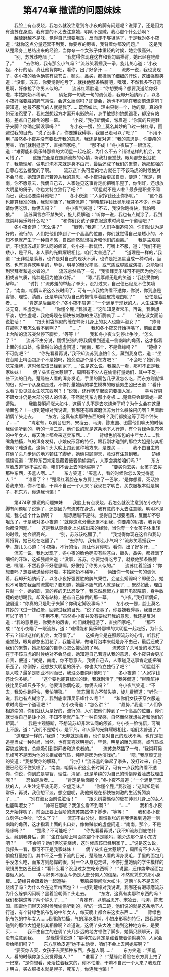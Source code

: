 # 　　第474章 撒谎的问题妹妹
　　我脸上有点发烧，我怎么就没注意到冬小夜的脚有问题呢？说穿了，还是因为有流苏在身边，我有意的不太去注意她，明明不是贼，我心虚个什么劲啊？
　　越琢磨越不是味，觉得自己想要坦荡，反而却不够坦荡了，于是我对冬小夜道：“就你这点分量还累不到我，你要疼的厉害，我背着你都没问题。”
　　这是我从楚缘身上总结出来的经验，当你夸一个女孩子体重轻的时候，她会很高兴。
　　“别，苏苏该吃醋了。”
　　“我觉得你现在这样和我勾肩搭背，她已经在吃醋了。”
　　“去你的，我有那么小气吗？”流苏笑着捶我一拳，旋儿关心道：“小夜姐，不行的话，真让他背你吧，看你，出了好多汗……”
　　流苏一说，我也发现了，冬小夜的脸色确实有些苍白，额头，鼻尖，都挂满了细细的汗珠，这妞强颜笑道：“没事，苏苏，你要觉得吃亏了，就搂他那条胳膊吧，嘿嘿，不然我多不好意思啊，好像抢了你男人似的。”
　　流苏红着脸道：“你想要吗？想要我送给你好啦，本姑奶奶不稀罕。”
　　俩妞你一句我一句的调侃着，我却开始纳闷了，以冬小夜好强要胜的脾气秉性，会这么娇弱吗？即便会，她也不可能在我面前流露吧？要知道，她最不服气的人就是我了……既然如此，理由只剩一个，她的脚，真的疼的无法忍受了，我忽然想起方才离开电影院前，身手敏捷的她想踢我，却没有站稳，差点自己摔倒的那一幕。
　　“小夜，”我打断俩妞，皱眉道：“你真的只是鞋子夹脚？你确定脚没事吗？”
　　冬小夜一愣，脸上莫名其妙的飞过一抹红晕，回避过我的目光，“说了没事了，你要嫌我碍事，我自己走可以了吧？”
　　“不用不用，”虽然冬小夜并没有要松开我的意思，我还是反对道：“我的意思是，你要疼的厉害，咱们就别逛游了，直接回家吧。”
　　“那不成！”冬小夜瞄了一眼流苏，道：“难得能和吴乐峰那样的大明星一起吃饭，为什么不去？错过这样的机会，太可惜了。”
　　这妞完全是在照顾流苏的心情，听我打退堂鼓，眼角都憋出泪花了，我能理解，做电灯泡本来就是身不由己，最后还成了我们的累赘，她那超强的自尊心怎么接受的了啊。
　　流苏这丫头可爱的地方就在于不该马虎的时候绝对不会马虎，她知道自己若遵从我的意思，冬小夜只会更加自责，便道：“就是，南南，你不愿意去，我俩自己去，人家碰见这事肯定能把嘴乐歪了，你倒好，还想放大明星的鸽子，你也太特立独行了吧？”
　　“明星就不是人啦？最多是职业不同而已，我没必要崇拜他吧？”
　　冬小夜道：“人家挣钱还比你多呢。”
　　“这个要也能算标准的话，我就别活了，”我笑侃道：“柳晓笙挣钱比吴乐峰只多不少，他要请你俩吃饭，你俩去吗？”
　　冬小夜气笑道：“不去，我没你跑得快，我怕喂狼。”
　　流苏闻言亦不禁失笑，旋儿费解道：“听你一说，我也有点糊涂了，我到底崇拜吴乐峰什么呢？”
　　“和你们女孩子穿衣服追求时尚是一个道理吧？”
　　冬小夜奇道：“怎么讲？”
　　“趋势，”我道：“人们争相追崇的，你们就认为是好的，流行的，人们把他们捧到了一个高高的位置，你们就觉得自己是矮小的，不知不觉就产生了一种自卑感，自然而然就想拉近和他们的距离。”
　　我是主观臆断，不想流苏却非常认同的颌首，冬小夜一脸恍悟，可嘴上不服，道：“我们不是矮小，是平凡，和人家的光鲜耀眼相比，咱们太普通了。”
　　“道理是一样的，”我道：“无非就是羡慕，也许是对自己的现状不满，也许是把追星当成一种时尚，当然，也有真喜欢明星的，毕竟，明星的曝光率高，或气质或容貌或演技，总能吸引到崇拜者和追求者的。”
　　流苏忽然插了一句，“我崇拜吴乐峰可不是因为他的长相或者气质，纯粹是因为他演戏好。”
　　“嗯，”我厚颜无耻的笑道：“我接受你的解释。”
　　“讨打！”流苏羞的举起了拳头，没打过来，自己便已经忍不住笑喷了，“南南，咱俩认识这么长时间了，可有一点我始终看不透你，你说，你到底是睿智、理性、清醒，还是单纯的为自己的懒惰厚着脸皮找理由呢？”
　　恐怕是后者……
　　“肯定是后面那个，”冬小夜不屑道：“一个满足于现状的人，人生注定平淡无奇，空虚乏味。”
　　“你懂个屁，”我驳道：“这叫知足者常乐，再说，我倒想平淡，想空虚呢，我他妈现在都快被刺激的生活折腾疯了……”
　　“别在淑女面前说脏话！”
　　“跟头树袋熊似的缠在帅哥儿身上的女人也能叫淑女？”
　　“帅哥在那呢？我怎么看不到啊？”
　　“……”
　　我和冬小夜又开始拌嘴了，前面正要上台阶的流苏突然停下脚步，“等等！”
　　我和冬小夜立刻停止争吵，“怎么了？”
　　流苏不由分说，慌慌张张的将我俩推到通道一侧幽暗的角落，这才指着上面的出口处，像做贼似的虚虚问道：“南南，那个，不是缘缘吗？”
　　“楚缘？不可能吧？”
　　“你先看看再说，”我不知流苏到底怕什么，藏到我身后，道：“坐在台阶上啃面包那个不是她吗，她旁边那个是小东方吧？”
　　“不会吧？她们俩吃完烧烤，这时候应该已经到家了……”说是这么说，我探头一看，那可不正是我家妹妹！
　　俩丫头实在太惹眼了，周围有不少人在偷偷打量她们，其中不乏一些下流的目光，楚缘被人看的浑身发毛，手里的面包几乎没怎么吃，而东方则彪悍的很，对一个从身边走过，不停打量她俩的学生模样的眼镜男生凶巴巴道：“看什么看？没见过女生吃东西啊？！”说罢，还作势举起面包要砸人家。
　　幸亏好男不跟女斗仍是大部分男人的信条，不然就凭东方那小身板……楚缘只会跟着她一起遭殃。
　　我脑袋瞬间涨大如斗，这俩丫头不是去吃烧烤了吗？为什么会在这里啃面包？！一想到楚缘对我说谎，我哪还有暇琢磨流苏为什么躲躲闪闪啊？黑着脸朝俩丫头走去。
　　“东方，这真有卖那种东西的吗？我们都挨这等了两个钟头了……”
　　“肯定有，以前吕思齐、宋凌云、马涛、陈志国、图雷他们聊天的时候我偷偷听到的，听的一清二楚，他们说的就是这条地下人行道，有个背绿色帆布包的中年女人，每天晚上都会来这卖东西……”
　　背绿色帆布包的中年女人……我嘴角抽搐，气的浑身发抖，小娘皮形容的特征，跟我刚才碰到的那位大姐是何其相像啊？难道说，这俩丫头大晚上跑到这种地方来，是要买……
　　我不由自主的在俩丫头几步远的地方顿住了脚步，她俩只顾聊天，竟没有注意到我。
　　楚缘懦懦说道：“那种东西肯定是藏着掖着偷偷卖的，人家会卖给咱们吗？”
　　东方厚脸皮道“她不主动卖，咱们不会上去问她买啊？”
　　“要买你去买，女孩子去买那种东西，多羞人啊……”
　　东方笑道：“买羞人，看的时候你怎么没觉得羞人？”
　　“谁看了？！”楚缘红着脸在东方肩上拍了一巴掌，“是你想看，死活拉着我来的，你不怕羞，干嘛不自己一个人来？我现在才明白，买衣服根本就是幌子，死东方，你连我也骗！”

　　第474章 撒谎的问题妹妹
　　我脸上有点发烧，我怎么就没注意到冬小夜的脚有问题呢？说穿了，还是因为有流苏在身边，我有意的不太去注意她，明明不是贼，我心虚个什么劲啊？
　　越琢磨越不是味，觉得自己想要坦荡，反而却不够坦荡了，于是我对冬小夜道：“就你这点分量还累不到我，你要疼的厉害，我背着你都没问题。”
　　这是我从楚缘身上总结出来的经验，当你夸一个女孩子体重轻的时候，她会很高兴。
　　“别，苏苏该吃醋了。”
　　“我觉得你现在这样和我勾肩搭背，她已经在吃醋了。”
　　“去你的，我有那么小气吗？”流苏笑着捶我一拳，旋儿关心道：“小夜姐，不行的话，真让他背你吧，看你，出了好多汗……”
　　流苏一说，我也发现了，冬小夜的脸色确实有些苍白，额头，鼻尖，都挂满了细细的汗珠，这妞强颜笑道：“没事，苏苏，你要觉得吃亏了，就搂他那条胳膊吧，嘿嘿，不然我多不好意思啊，好像抢了你男人似的。”
　　流苏红着脸道：“你想要吗？想要我送给你好啦，本姑奶奶不稀罕。”
　　俩妞你一句我一句的调侃着，我却开始纳闷了，以冬小夜好强要胜的脾气秉性，会这么娇弱吗？即便会，她也不可能在我面前流露吧？要知道，她最不服气的人就是我了……既然如此，理由只剩一个，她的脚，真的疼的无法忍受了，我忽然想起方才离开电影院前，身手敏捷的她想踢我，却没有站稳，差点自己摔倒的那一幕。
　　“小夜，”我打断俩妞，皱眉道：“你真的只是鞋子夹脚？你确定脚没事吗？”
　　冬小夜一愣，脸上莫名其妙的飞过一抹红晕，回避过我的目光，“说了没事了，你要嫌我碍事，我自己走可以了吧？”
　　“不用不用，”虽然冬小夜并没有要松开我的意思，我还是反对道：“我的意思是，你要疼的厉害，咱们就别逛游了，直接回家吧。”
　　“那不成！”冬小夜瞄了一眼流苏，道：“难得能和吴乐峰那样的大明星一起吃饭，为什么不去？错过这样的机会，太可惜了。”
　　这妞完全是在照顾流苏的心情，听我打退堂鼓，眼角都憋出泪花了，我能理解，做电灯泡本来就是身不由己，最后还成了我们的累赘，她那超强的自尊心怎么接受的了啊。
　　流苏这丫头可爱的地方就在于不该马虎的时候绝对不会马虎，她知道自己若遵从我的意思，冬小夜只会更加自责，便道：“就是，南南，你不愿意去，我俩自己去，人家碰见这事肯定能把嘴乐歪了，你倒好，还想放大明星的鸽子，你也太特立独行了吧？”
　　“明星就不是人啦？最多是职业不同而已，我没必要崇拜他吧？”
　　冬小夜道：“人家挣钱还比你多呢。”
　　“这个要也能算标准的话，我就别活了，”我笑侃道：“柳晓笙挣钱比吴乐峰只多不少，他要请你俩吃饭，你俩去吗？”
　　冬小夜气笑道：“不去，我没你跑得快，我怕喂狼。”
　　流苏闻言亦不禁失笑，旋儿费解道：“听你一说，我也有点糊涂了，我到底崇拜吴乐峰什么呢？”
　　“和你们女孩子穿衣服追求时尚是一个道理吧？”
　　冬小夜奇道：“怎么讲？”
　　“趋势，”我道：“人们争相追崇的，你们就认为是好的，流行的，人们把他们捧到了一个高高的位置，你们就觉得自己是矮小的，不知不觉就产生了一种自卑感，自然而然就想拉近和他们的距离。”
　　我是主观臆断，不想流苏却非常认同的颌首，冬小夜一脸恍悟，可嘴上不服，道：“我们不是矮小，是平凡，和人家的光鲜耀眼相比，咱们太普通了。”
　　“道理是一样的，”我道：“无非就是羡慕，也许是对自己的现状不满，也许是把追星当成一种时尚，当然，也有真喜欢明星的，毕竟，明星的曝光率高，或气质或容貌或演技，总能吸引到崇拜者和追求者的。”
　　流苏忽然插了一句，“我崇拜吴乐峰可不是因为他的长相或者气质，纯粹是因为他演戏好。”
　　“嗯，”我厚颜无耻的笑道：“我接受你的解释。”
　　“讨打！”流苏羞的举起了拳头，没打过来，自己便已经忍不住笑喷了，“南南，咱俩认识这么长时间了，可有一点我始终看不透你，你说，你到底是睿智、理性、清醒，还是单纯的为自己的懒惰厚着脸皮找理由呢？”
　　恐怕是后者……
　　“肯定是后面那个，”冬小夜不屑道：“一个满足于现状的人，人生注定平淡无奇，空虚乏味。”
　　“你懂个屁，”我驳道：“这叫知足者常乐，再说，我倒想平淡，想空虚呢，我他妈现在都快被刺激的生活折腾疯了……”
　　“别在淑女面前说脏话！”
　　“跟头树袋熊似的缠在帅哥儿身上的女人也能叫淑女？”
　　“帅哥在那呢？我怎么看不到啊？”
　　“……”
　　我和冬小夜又开始拌嘴了，前面正要上台阶的流苏突然停下脚步，“等等！”
　　我和冬小夜立刻停止争吵，“怎么了？”
　　流苏不由分说，慌慌张张的将我俩推到通道一侧幽暗的角落，这才指着上面的出口处，像做贼似的虚虚问道：“南南，那个，不是缘缘吗？”
　　“楚缘？不可能吧？”
　　“你先看看再说，”我不知流苏到底怕什么，藏到我身后，道：“坐在台阶上啃面包那个不是她吗，她旁边那个是小东方吧？”
　　“不会吧？她们俩吃完烧烤，这时候应该已经到家了……”说是这么说，我探头一看，那可不正是我家妹妹！
　　俩丫头实在太惹眼了，周围有不少人在偷偷打量她们，其中不乏一些下流的目光，楚缘被人看的浑身发毛，手里的面包几乎没怎么吃，而东方则彪悍的很，对一个从身边走过，不停打量她俩的学生模样的眼镜男生凶巴巴道：“看什么看？没见过女生吃东西啊？！”说罢，还作势举起面包要砸人家。
　　幸亏好男不跟女斗仍是大部分男人的信条，不然就凭东方那小身板……楚缘只会跟着她一起遭殃。
　　我脑袋瞬间涨大如斗，这俩丫头不是去吃烧烤了吗？为什么会在这里啃面包？！一想到楚缘对我说谎，我哪还有暇琢磨流苏为什么躲躲闪闪啊？黑着脸朝俩丫头走去。
　　“东方，这真有卖那种东西的吗？我们都挨这等了两个钟头了……”
　　“肯定有，以前吕思齐、宋凌云、马涛、陈志国、图雷他们聊天的时候我偷偷听到的，听的一清二楚，他们说的就是这条地下人行道，有个背绿色帆布包的中年女人，每天晚上都会来这卖东西……”
　　背绿色帆布包的中年女人……我嘴角抽搐，气的浑身发抖，小娘皮形容的特征，跟我刚才碰到的那位大姐是何其相像啊？难道说，这俩丫头大晚上跑到这种地方来，是要买……
　　我不由自主的在俩丫头几步远的地方顿住了脚步，她俩只顾聊天，竟没有注意到我。
　　楚缘懦懦说道：“那种东西肯定是藏着掖着偷偷卖的，人家会卖给咱们吗？”
　　东方厚脸皮道“她不主动卖，咱们不会上去问她买啊？”
　　“要买你去买，女孩子去买那种东西，多羞人啊……”
　　东方笑道：“买羞人，看的时候你怎么没觉得羞人？”
　　“谁看了？！”楚缘红着脸在东方肩上拍了一巴掌，“是你想看，死活拉着我来的，你不怕羞，干嘛不自己一个人来？我现在才明白，买衣服根本就是幌子，死东方，你连我也骗！”
